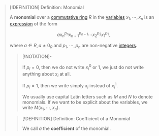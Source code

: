 >[!DEFINITION] Definition: Monomial
>
>A **monomial** over a [commutative ring](../../Commutative%20Ring.md) $R$ in the [variables](TODO) $x_1, \cdots, x_n$ is an [expression](../../../../../Logic/Formal%20Languages/Expression.md) of the form
>
>$$
>a x_n^{p_n} x_{n-1}^{p_{n-1}}\cdots x_2^{p_2}x_1^{p_1},
>$$
>
>where $a \in R, a \ne 0_R$ and $p_1, \cdots, p_n$ are non-negative [integers](TODO).
>
>>[!NOTATION]-
>>
>>If $p_i = 0$, then we do not write $x_i^0$ or $1$, we just do not write anything about $x_i$ at all.
>>
>>If $p_i = 1$, then we write simply $x_i$ instead of $x_i^1$. 
>>
>>We usually use capital Latin letters such as $M$ and $N$ to denote monomials. If we want to be explicit about the variables, we write $M(x_1, \cdots, x_n)$.
>>
>
>>[!DEFINITION] Definition: Coefficient of a Monomial
>>
>>We call $a$ the **coefficient** of the monomial.
>>
>
